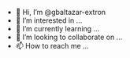 - 👋 Hi, I’m @gbaltazar-extron
- 👀 I’m interested in ...
- 🌱 I’m currently learning ...
- 💞️ I’m looking to collaborate on ...
- 📫 How to reach me ...

<!---
gbaltazar-extron/gbaltazar-extron is a ✨ special ✨ repository because its `README.md` (this file) appears on your GitHub profile.
You can click the Preview link to take a look at your changes.
--->
